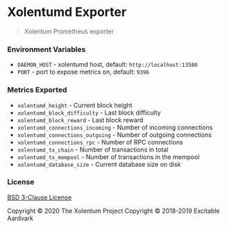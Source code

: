# Xolentumd Exporter
> Xolentum Prometheus exporter

### Environment Variables

* `DAEMON_HOST` - xolentumd host, default: `http://localhost:13580`
* `PORT` - port to expose metrics on, default: `9396`

### Metrics Exported

* `xolentumd_height` - Current block height
* `xolentumd_block_difficulty` - Last block difficulty
* `xolentumd_block_reward` - Last block reward
* `xolentumd_connections_incoming` - Number of incoming connections
* `xolentumd_connections_outgoing` - Number of outgoing connections
* `xolentumd_connections_rpc` - Number of RPC connections
* `xolentumd_tx_chain` - Number of transactions in total
* `xolentumd_tx_mempool` - Number of transactions in the mempool
* `xolentumd_database_size` - Current database size on disk


### License

[BSD 3-Clause License](LICENSE)

Copyright © 2020 The Xolentum Project
Copyright © 2018-2019 Excitable Aardvark 
